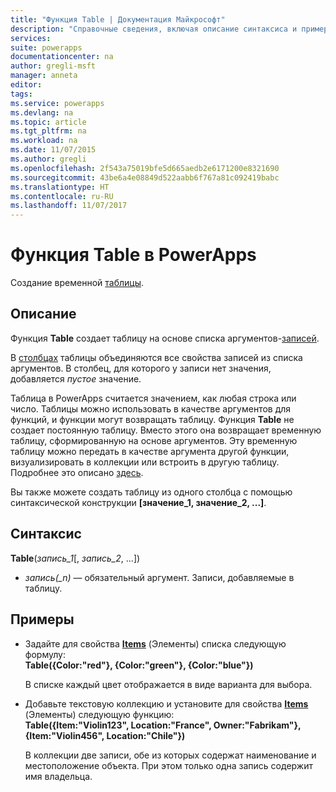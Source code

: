 ```yaml
---
title: "Функция Table | Документация Майкрософт"
description: "Справочные сведения, включая описание синтаксиса и примеры, относительно функции Table в PowerApps"
services: 
suite: powerapps
documentationcenter: na
author: gregli-msft
manager: anneta
editor: 
tags: 
ms.service: powerapps
ms.devlang: na
ms.topic: article
ms.tgt_pltfrm: na
ms.workload: na
ms.date: 11/07/2015
ms.author: gregli
ms.openlocfilehash: 2f543a75019bfe5d665aedb2e6171200e8321690
ms.sourcegitcommit: 43be6a4e08849d522aabb6f767a81c092419babc
ms.translationtype: HT
ms.contentlocale: ru-RU
ms.lasthandoff: 11/07/2017
---
```

# <a name="table-function-in-powerapps"></a>Функция Table в PowerApps
Создание временной [таблицы](../working-with-tables.md).

## <a name="description"></a>Описание
Функция **Table** создает таблицу на основе списка аргументов-[записей](../working-with-tables.md#records).

В [столбцах](../working-with-tables.md#columns) таблицы объединяются все свойства записей из списка аргументов. В столбец, для которого у записи нет значения, добавляется *пустое* значение.

Таблица в PowerApps считается значением, как любая строка или число. Таблицы можно использовать в качестве аргументов для функций, и функции могут возвращать таблицу. Функция **Table** не создает постоянную таблицу. Вместо этого она возвращает временную таблицу, сформированную на основе аргументов.  Эту временную таблицу можно передать в качестве аргумента другой функции, визуализировать в коллекции или встроить в другую таблицу.  Подробнее это описано [здесь](../working-with-tables.md).

Вы также можете создать таблицу из одного столбца с помощью синтаксической конструкции **[значение_1, значение_2, ...]**.

## <a name="syntax"></a>Синтаксис
**Table**(*запись_1*[, *запись_2*, ...])

* *запись(_n)* — обязательный аргумент. Записи, добавляемые в таблицу.

## <a name="examples"></a>Примеры
* Задайте для свойства **[Items](../controls/properties-core.md)** (Элементы) списка следующую формулу:
  <br>**Table({Color:"red"}, {Color:"green"}, {Color:"blue"})**
  
    В списке каждый цвет отображается в виде варианта для выбора.
* Добавьте текстовую коллекцию и установите для свойства **[Items](../controls/properties-core.md)** (Элементы) следующую функцию:<br>
  **Table({Item:"Violin123", Location:"France", Owner:"Fabrikam"}, {Item:"Violin456", Location:"Chile"})**
  
    В коллекции две записи, обе из которых содержат наименование и местоположение объекта. При этом только одна запись содержит имя владельца.

